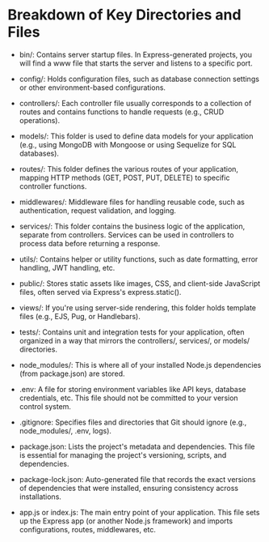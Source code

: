 # Breakdown of Key Directories and Files
 - bin/: Contains server startup files. In Express-generated projects, you will find a www file that starts the server and listens to a specific port.

 - config/: Holds configuration files, such as database connection settings or other environment-based configurations.

 - controllers/: Each controller file usually corresponds to a collection of routes and contains functions to handle requests (e.g., CRUD operations).

 - models/: This folder is used to define data models for your application (e.g., using MongoDB with Mongoose or using Sequelize for SQL databases).

 - routes/: This folder defines the various routes of your application, mapping HTTP methods (GET, POST, PUT, DELETE) to specific controller functions.

 - middlewares/: Middleware files for handling reusable code, such as authentication, request validation, and logging.

 - services/: This folder contains the business logic of the application, separate from controllers. Services can be used in controllers to process data before returning a response.

 - utils/: Contains helper or utility functions, such as date formatting, error handling, JWT handling, etc.

 - public/: Stores static assets like images, CSS, and client-side JavaScript files, often served via Express's express.static().

 - views/: If you're using server-side rendering, this folder holds template files (e.g., EJS, Pug, or Handlebars).

 - tests/: Contains unit and integration tests for your application, often organized in a way that mirrors the controllers/, services/, or models/ directories.

 - node_modules/: This is where all of your installed Node.js dependencies (from package.json) are stored.

 - .env: A file for storing environment variables like API keys, database credentials, etc. This file should not be committed to your version control system.

 - .gitignore: Specifies files and directories that Git should ignore (e.g., node_modules/, .env, logs).

 - package.json: Lists the project's metadata and dependencies. This file is essential for managing the project's versioning, scripts, and dependencies.

 - package-lock.json: Auto-generated file that records the exact versions of dependencies that were installed, ensuring consistency across installations.

 - app.js or index.js: The main entry point of your application. This file sets up the Express app (or another Node.js framework) and imports configurations, routes, middlewares, etc.
